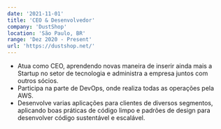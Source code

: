 ```yaml
---
date: '2021-11-01'
title: 'CEO & Desenvolvedor'
company: 'DustShop'
location: 'São Paulo, BR'
range: 'Dez 2020 - Present'
url: 'https://dustshop.net/'
---
```


- Atua como CEO, aprendendo novas maneira de inserir ainda mais a Startup no setor de tecnologia e administra a empresa juntos com outros sócios.
- Participa na parte de DevOps, onde realiza todas as operações pela AWS.
- Desenvolve varias aplicações para clientes de diversos segmentos, aplicando boas práticas de código limpo e padrões de design para desenvolver código sustentável e escalável.
